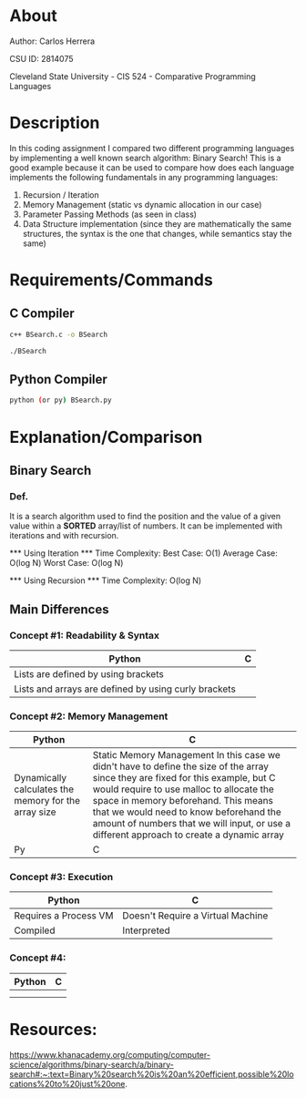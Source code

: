 # About

Author: Carlos Herrera

CSU ID: 2814075

Cleveland State University - CIS 524 - Comparative Programming Languages

# Description

In this coding assignment I compared two different programming languages by implementing a well known search algorithm: Binary Search!
This is a good example because it can be used to compare how does each language implements the following fundamentals in any programming languages:
1. Recursion / Iteration
2. Memory Management (static vs dynamic allocation in our case)
3. Parameter Passing Methods (as seen in class)
4. Data Structure implementation (since they are mathematically the same structures, the syntax is the one that changes, while semantics stay the same)

# Requirements/Commands

## C Compiler
```bash
c++ BSearch.c -o BSearch
```
``` bash
./BSearch
```

## Python Compiler
```bash
python (or py) BSearch.py
```

# Explanation/Comparison
## Binary Search
### Def.
It is a search algorithm used to find the position and the value of a given value within a **SORTED** array/list of numbers. It can be implemented with iterations and with recursion. 

*** Using Iteration ***
Time Complexity: 
    Best Case: O(1)
    Average Case: O(log N)
    Worst Case: O(log N)

*** Using Recursion ***
Time Complexity: O(log N)


## Main Differences
### Concept #1: Readability & Syntax
| Python | C |
| --- | --- |
| Lists are defined by using brackets |
| Lists and arrays are defined by using curly brackets |

### Concept #2: Memory Management

| Python | C |
| --- | --- |
| Dynamically calculates the memory for the array size | Static Memory Management In this case we didn't have to define the size of the array since they are fixed for this example, but C would require to use malloc to allocate the space in memory beforehand. This means that we would need to know beforehand the amount of numbers that we will input, or use a different approach to create a dynamic array |
| Py | C |

### Concept #3: Execution

| Python | C |
| --- | --- |
| Requires a Process VM | Doesn't Require a Virtual Machine |
| Compiled | Interpreted |

### Concept #4:

| Python | C |
| --- | --- |
|  | |
|  | |

# Resources:
https://www.khanacademy.org/computing/computer-science/algorithms/binary-search/a/binary-search#:~:text=Binary%20search%20is%20an%20efficient,possible%20locations%20to%20just%20one. 